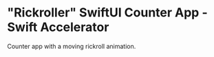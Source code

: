 # "Rickroller" SwiftUI Counter App - Swift Accelerator

Counter app with a moving rickroll animation.
